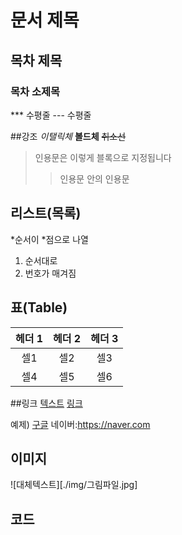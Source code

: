 # 문서 제목
## 목차 제목
### 목차 소제목
*** 수평줄
--- 수평줄

##강조
*이탤릭체*
**볼드체**
~~취소선~~

>인용문은 이렇게 블록으로 지정됩니다
>> 인용문 안의 인용문

## 리스트(목록)
*순서이
*점으로 나열

1. 순서대로
2. 번호가 매겨짐

## 표(Table)
| 헤더 1 | 헤더 2 | 헤더 3 |
|:---:|:---:|:---:|
|셀1|셀2|셀3|
|셀4|셀5|셀6|

##링크
[텍스트](filename.md)
[링크](http://링크주소/)

예제)
[구글](https://google.com)
네이버:<https://naver.com>

## 이미지
![대체텍스트][./img/그림파일.jpg]
## 코드
